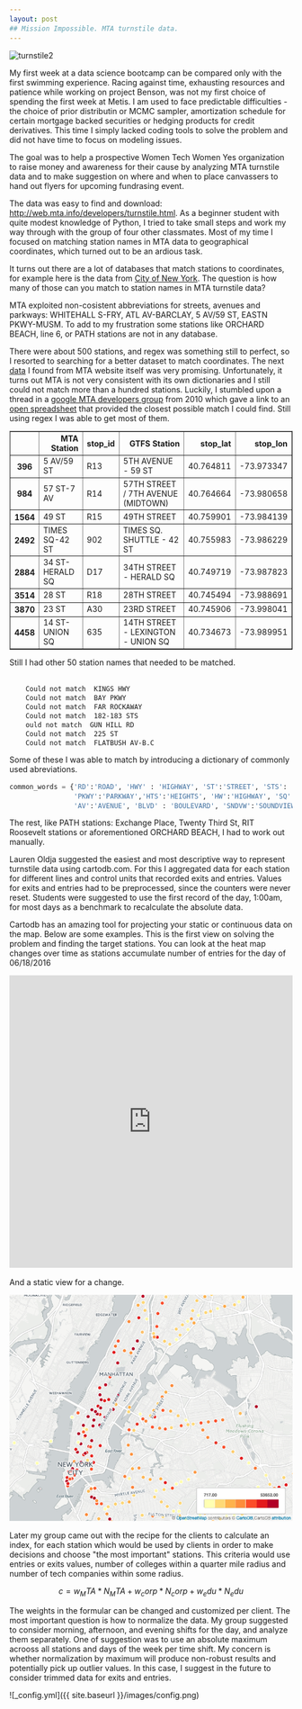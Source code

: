 ```yaml
---
layout: post
## Mission Impossible. MTA turnstile data.
---
```

![turnstile2](https://farm8.staticflickr.com/7541/15217776574_846f1afdc4_b.jpg)

My first week at a data science bootcamp can be compared only with the first swimming experience. Racing against time, exhausting resources and patience while working on project Benson, was not my first choice of spending the first week at Metis. I am used to face predictable difficulties  - the choice of prior distributin or MCMC sampler, amortization schedule for certain mortgage backed securities or hedging products for credit derivatives. This time I simply lacked coding tools to solve the problem and did not have time to focus on modeling issues.

The goal was to help a prospective Women Tech Women Yes organization to raise money and awareness for their cause by analyzing MTA turnstile data and to make suggestion on where and when to place canvassers to hand out flyers for upcoming fundrasing event.

The data was easy to find and download: http://web.mta.info/developers/turnstile.html. As a beginner student with quite modest knowledge of Python, I tried to take small steps and work my way through with the group of four other classmates. Most of my time I focused on matching station names in MTA data to geographical coordinates, which turned out to be an ardious task.

It turns out there are a lot of databases that match stations to coordinates, for example here is the data from [City of New York](https://data.cityofnewyork.us/Transportation/Subway-Entrances/drex-xx56). The question is how many of those can you match to station names in MTA turnstile data? 

MTA exploited non-cosistent abbreviations for streets, avenues and parkways: WHITEHALL S-FRY, ATL AV-BARCLAY, 5 AV/59 ST, EASTN PKWY-MUSM. To add to my frustration some stations like ORCHARD BEACH, line 6, or PATH stations are not in any database.

There were about 500 stations, and regex was something still to perfect, so I resorted to searching for a better dataset to match coordinates. The next [data]([http://web.mta.info/developers/sbwy_entrance.html) I found from MTA website itself was very promising. Unfortunately, it turns out MTA is not very consistent with its own dictionaries and I still could not match more than a hundred stations. Luckily, I stumbled upon a thread in a [google MTA developers group](https://groups.google.com/forum/#!topic/mtadeveloperresources/rUnkyRQDN3s) from 2010 which gave a link to an [open spreadsheet](https://docs.google.com/spreadsheets/d/10sz0xWODQ02Kemx6ovS0NLQ_gA0YV9YQtdD7uiCcyjI/edit?hl=en&authkey=CMTzrvwE#gid=4) that provided the closest possible match I could find. Still using regex I was able to get most of them. 

<div>
<table border="1" class="dataframe">
  <thead>
    <tr style="text-align: right;">
      <th></th>
      <th>MTA Station</th>
      <th>stop_id</th>
      <th>GTFS Station</th>
      <th>stop_lat</th>
      <th>stop_lon</th>
    </tr>
  </thead>
  <tbody>
    <tr>
      <th>396</th>
      <td>5 AV/59 ST</td>
      <td>R13</td>
      <td>5TH AVENUE - 59 ST</td>
      <td>40.764811</td>
      <td>-73.973347</td>
    </tr>
    <tr>
      <th>984</th>
      <td>57 ST-7 AV</td>
      <td>R14</td>
      <td>57TH STREET / 7TH AVENUE (MIDTOWN)</td>
      <td>40.764664</td>
      <td>-73.980658</td>
    </tr>
    <tr>
      <th>1564</th>
      <td>49 ST</td>
      <td>R15</td>
      <td>49TH STREET</td>
      <td>40.759901</td>
      <td>-73.984139</td>
    </tr>
    <tr>
      <th>2492</th>
      <td>TIMES SQ-42 ST</td>
      <td>902</td>
      <td>TIMES  SQ. SHUTTLE - 42 ST</td>
      <td>40.755983</td>
      <td>-73.986229</td>
    </tr>
    <tr>
      <th>2884</th>
      <td>34 ST-HERALD SQ</td>
      <td>D17</td>
      <td>34TH STREET - HERALD SQ</td>
      <td>40.749719</td>
      <td>-73.987823</td>
    </tr>
    <tr>
      <th>3514</th>
      <td>28 ST</td>
      <td>R18</td>
      <td>28TH STREET</td>
      <td>40.745494</td>
      <td>-73.988691</td>
    </tr>
    <tr>
      <th>3870</th>
      <td>23 ST</td>
      <td>A30</td>
      <td>23RD STREET</td>
      <td>40.745906</td>
      <td>-73.998041</td>
    </tr>
    <tr>
      <th>4458</th>
      <td>14 ST-UNION SQ</td>
      <td>635</td>
      <td>14TH STREET - LEXINGTON - UNION SQ</td>
      <td>40.734673</td>
      <td>-73.989951</td>
    </tr>
  </tbody>
</table>
</div>

Still I had other 50 station names that needed to be matched.

```

    Could not match  KINGS HWY
    Could not match  BAY PKWY
    Could not match  FAR ROCKAWAY
    Could not match  182-183 STS
    ould not match  GUN HILL RD
    Could not match  225 ST
    Could not match  FLATBUSH AV-B.C

```

Some of these I was able to match by introducing a dictionary of commonly used abreviations.

```python
common_words = {'RD':'ROAD', 'HWY' : 'HIGHWAY', 'ST':'STREET', 'STS': ' STREET',
                'PKWY':'PARKWAY','HTS':'HEIGHTS', 'HW':'HIGHWAY', 'SQ':'SQUARE', 
                'AV':'AVENUE', 'BLVD' : 'BOULEVARD', 'SNDVW':'SOUNDVIEW', 'B.C':'BROOKLYN COLLEGE'}

```

The rest, like PATH stations: Exchange Place, Twenty Third St, RIT Roosevelt stations or aforementioned ORCHARD BEACH, I had to work out manually.


Lauren Oldja suggested the easiest and most descriptive way to represent turnstile data using cartodb.com. For this I aggregated data for each station for different lines and control units that recorded exits and entries. Values for exits and entries had to be preprocessed, since the counters were never reset. Students were suggested to use the first record of the day, 1:00am, for most days as a benchmark to recalculate the absolute data.

Cartodb has an amazing tool for projecting your static or continuous data on the map. Below are some examples. This is the first view on solving the problem and finding the target stations. You can look at the heat map changes over time as stations accumulate number of entries for the day of 06/18/2016

<iframe width="100%" height="520" frameborder="0" src="https://jpiterbarg.cartodb.com/viz/5d964966-43a9-11e6-8279-0ea31932ec1d/embed_map" allowfullscreen webkitallowfullscreen mozallowfullscreen oallowfullscreen msallowfullscreen></iframe>

And a static view for a change.

![cartodbmap2](https://github.com/jpiter/jpiter.github.io/blob/master/_posts/mta_160618_1_by_jpiterbarg_07_06_2016_03_18_44%20(1).png)


Later my group came out with the recipe for the clients to calculate an index, for each station which would be used by clients in order to make decisions and choose "the most important" stations. This criteria would use entries or exits values, number of colleges within a quarter mile radius and number of tech companies within some radius.

$$c =w_MTA * N_MTA + w_corp * N_corp + w_edu * N_edu$$


The weights in the formular can be changed and customized per client. The most important question is how to normalize the data. My group suggested to consider morning, afternoon, and evening shifts for the day, and analyze them separately. One of suggestion was to use an absolute maximum acrooss all stations and days of the week per time shift. My concern is whether normalization by maximum will produce non-robust results and potentially pick up outlier values. In this case, I suggest in the future to consider trimmed data for exits and entries.


![_config.yml]({{ site.baseurl }}/images/config.png)

